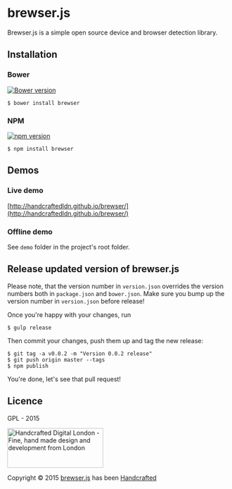 # brewser.js

Brewser.js is a simple open source device and browser detection library.

## Installation

### Bower

[![Bower version](https://badge.fury.io/bo/brewser.svg)](http://badge.fury.io/bo/brewser)

	$ bower install brewser
	
### NPM

[![npm version](https://badge.fury.io/js/brewser.svg)](http://badge.fury.io/js/brewser)

	$ npm install brewser

## Demos

### Live demo
[http://handcraftedldn.github.io/brewser/](http://handcraftedldn.github.io/brewser/)

### Offline demo
See `demo` folder in the project's root folder.


## Release updated version of brewser.js

Please note, that the version number in `version.json` overrides the version numbers both in `package.json` and `bower.json`. Make sure you bump up the version number in `version.json` before release!

Once you're happy with your changes, run

    $ gulp release

Then commit your changes, push them up and tag the new release:

    $ git tag -a v0.0.2 -m "Version 0.0.2 release"
    $ git push origin master --tags
    $ npm publish

You're done, let's see that pull request!

## Licence

GPL - 2015

<a href="http://handcrafteddigital.london" target="_blank">
    <img width="218" height="90" src="https://raw.githubusercontent.com/handcraftedLDN/brewser/master/handcrafted-digital-london-logo@2x.png" alt="Handcrafted Digital London - Fine, hand made design and development from London"/>
</a>

Copyright &copy; 2015 <a href="https://github.com/handcraftedLDN/brewser" target="_blank">brewser.js</a> has been <a href="http://handcrafteddigital.london" target="_blank">Handcrafted</a>